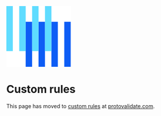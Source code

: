![The Buf logo](https://raw.githubusercontent.com/bufbuild/protovalidate/main/.github/buf-logo.svg) 

# Custom rules

This page has moved to [custom rules][custom-rules] at [protovalidate.com][protovalidate].

[buf]: https://buf.build
[protovalidate]: https://protovalidate.com/
[custom-rules]: https://protovalidate.com/schemas/custom-rules/
